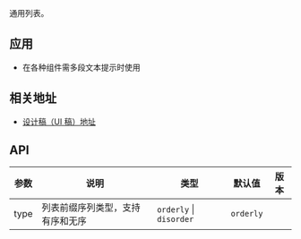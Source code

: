通用列表。
## 应用
- 在各种组件需多段文本提示时使用
## 相关地址
- [设计稿（UI 稿）地址](http://192.168.1.90/%E5%8D%97%E8%AE%AF%E7%BB%84%E4%BB%B6%E8%AE%BE%E8%AE%A1%E7%A8%BF/V3/ECRP%E7%BB%84%E4%BB%B6%E5%BA%93/%E9%A1%B5%E9%9D%A2demo-UI/%E8%A1%A8%E5%8D%95demo/#s38)
## API
| 参数 | 说明                             | 类型                    | 默认值    | 版本 |
| ---- | -------------------------------- | ----------------------- | --------- | ---- |
| type | 列表前缀序列类型，支持有序和无序 | `orderly` \| `disorder` | `orderly` |      |
